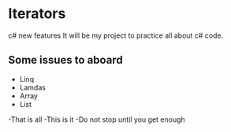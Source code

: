 # Iterators
c# new features 
It will be my project to practice all about c# code.

## Some issues to aboard
- Linq
- Lamdas
- Array
- List

-That is all
-This is it
-Do not stop until you get enough
